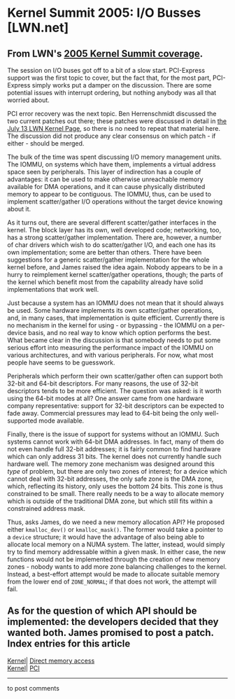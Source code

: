 # Kernel Summit 2005: I/O Busses [LWN.net]

From LWN's [2005 Kernel Summit coverage](/Articles/KernelSummit2005/).   
---  
The session on I/O buses got off to a bit of a slow start. PCI-Express support was the first topic to cover, but the fact that, for the most part, PCI-Express simply works put a damper on the discussion. There are some potential issues with interrupt ordering, but nothing anybody was all that worried about. 

PCI error recovery was the next topic. Ben Herrenschmidt discussed the two current patches out there; these patches were discussed in detail in [the July 13 LWN Kernel Page](http://lwn.net/Articles/142906/), so there is no need to repeat that material here. The discussion did not produce any clear consensus on which patch - if either - should be merged. 

The bulk of the time was spent discussing I/O memory management units. The IOMMU, on systems which have them, implements a virtual address space seen by peripherals. This layer of indirection has a couple of advantages: it can be used to make otherwise unreachable memory available for DMA operations, and it can cause physically distributed memory to appear to be contiguous. The IOMMU, thus, can be used to implement scatter/gather I/O operations without the target device knowing about it. 

As it turns out, there are several different scatter/gather interfaces in the kernel. The block layer has its own, well developed code; networking, too, has a strong scatter/gather implementation. There are, however, a number of char drivers which wish to do scatter/gather I/O, and each one has its own implementation; some are better than others. There have been suggestions for a generic scatter/gather implementation for the whole kernel before, and James raised the idea again. Nobody appears to be in a hurry to reimplement kernel scatter/gather operations, though; the parts of the kernel which benefit most from the capability already have solid implementations that work well. 

Just because a system has an IOMMU does not mean that it should always be used. Some hardware implements its own scatter/gather operations, and, in many cases, that implementation is quite efficient. Currently there is no mechanism in the kernel for using - or bypassing - the IOMMU on a per-device basis, and no real way to know which option performs the best. What became clear in the discussion is that somebody needs to put some serious effort into measuring the performance impact of the IOMMU on various architectures, and with various peripherals. For now, what most people have seems to be guesswork. 

Peripherals which perform their own scatter/gather often can support both 32-bit and 64-bit descriptors. For many reasons, the use of 32-bit descriptors tends to be more efficient. The question was asked: is it worth using the 64-bit modes at all? One answer came from one hardware company representative: support for 32-bit descriptors can be expected to fade away. Commercial pressures may lead to 64-bit being the only well-supported mode available. 

Finally, there is the issue of support for systems without an IOMMU. Such systems cannot work with 64-bit DMA addresses. In fact, many of them do not even handle full 32-bit addresses; it is fairly common to find hardware which can only address 31 bits. The kernel does not currently handle such hardware well. The memory zone mechanism was designed around this _type_ of problem, but there are only two zones of interest; for a device which cannot deal with 32-bit addresses, the only safe zone is the DMA zone, which, reflecting its history, only uses the bottom 24 bits. This zone is thus constrained to be small. There really needs to be a way to allocate memory which is outside of the traditional DMA zone, but which still fits within a constrained address mask. 

Thus, asks James, do we need a new memory allocation API? He proposed either `kmalloc_dev()` or `kmalloc_mask()`. The former would take a pointer to a `device` structure; it would have the advantage of also being able to allocate local memory on a NUMA system. The latter, instead, would simply try to find memory addressable within a given mask. In either case, the new functions would not be implemented through the creation of new memory zones - nobody wants to add more zone balancing challenges to the kernel. Instead, a best-effort attempt would be made to allocate suitable memory from the lower end of `ZONE_NORMAL`; if that does not work, the attempt will fail. 

As for the question of which API should be implemented: the developers decided that they wanted both. James promised to post a patch.  
Index entries for this article  
---  
[Kernel](/Kernel/Index)| [Direct memory access](/Kernel/Index#Direct_memory_access)  
[Kernel](/Kernel/Index)| [PCI](/Kernel/Index#PCI)  
  


* * *

to post comments 
